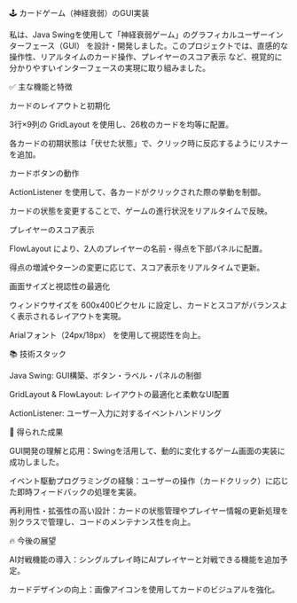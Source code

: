 🕹️ カードゲーム（神経衰弱）のGUI実装

私は、Java Swingを使用して「神経衰弱ゲーム」のグラフィカルユーザーインターフェース（GUI） を設計・開発しました。このプロジェクトでは、直感的な操作性、リアルタイムのカード操作、プレイヤーのスコア表示 など、視覚的に分かりやすいインターフェースの実現に取り組みました。

✅ 主な機能と特徴

カードのレイアウトと初期化

3行×9列の GridLayout を使用し、26枚のカードを均等に配置。

各カードの初期状態は「伏せた状態」で、クリック時に反応するようにリスナーを追加。


カードボタンの動作

ActionListener を使用して、各カードがクリックされた際の挙動を制御。

カードの状態を変更することで、ゲームの進行状況をリアルタイムで反映。


プレイヤーのスコア表示

FlowLayout により、2人のプレイヤーの名前・得点を下部パネルに配置。

得点の増減やターンの変更に応じて、スコア表示をリアルタイムで更新。


画面サイズと視認性の最適化

ウィンドウサイズを 600x400ピクセル に設定し、カードとスコアがバランスよく表示されるレイアウトを実現。

Arialフォント（24px/18px） を使用して視認性を向上。


📚 技術スタック

Java Swing: GUI構築、ボタン・ラベル・パネルの制御

GridLayout & FlowLayout: レイアウトの最適化と柔軟なUI配置

ActionListener: ユーザー入力に対するイベントハンドリング


🎯 得られた成果

GUI開発の理解と応用：Swingを活用して、動的に変化するゲーム画面の実装に成功しました。

イベント駆動プログラミングの経験：ユーザーの操作（カードクリック）に応じた即時フィードバックの処理を実装。

再利用性・拡張性の高い設計：カードの状態管理やプレイヤー情報の更新処理を別クラスで管理し、コードのメンテナンス性を向上。


🔥 今後の展望

AI対戦機能の導入：シングルプレイ時にAIプレイヤーと対戦できる機能を追加予定。

カードデザインの向上：画像アイコンを使用してカードのビジュアルを強化。
